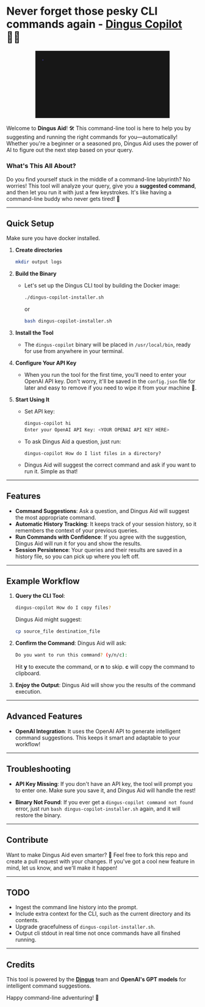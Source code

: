 # Never forget those pesky CLI commands again - [**Dingus Copilot**](http://www.dingusai.dev) 🧙‍♂️

<div style="text-align: center;">
   <img src="assets/dingus-demo.gif" alt="Demo" style="max-width: 70%; height: auto;">
</div>

Welcome to **Dingus Aid**! 🛠️ This command-line tool is here to help you by suggesting and running the right commands for you—automatically! Whether you're a beginner or a seasoned pro, Dingus Aid uses the power of AI to figure out the next step based on your query.

### What's This All About?
Do you find yourself stuck in the middle of a command-line labyrinth? No worries! This tool will analyze your query, give you a **suggested command**, and then let you run it with just a few keystrokes. It's like having a command-line buddy who never gets tired! 💬

---

## Quick Setup

Make sure you have docker installed.

1. **Create directories**
   ```bash
   mkdir output logs
   ```
2. **Build the Binary**
   - Let's set up the Dingus CLI tool by building the Docker image:
     ```bash
     ./dingus-copilot-installer.sh
     ```
     or
     ```bash
     bash dingus-copilot-installer.sh
     ```

3. **Install the Tool**
   - The `dingus-copilot` binary will be placed in `/usr/local/bin`, ready for use from anywhere in your terminal.

4. **Configure Your API Key**
   - When you run the tool for the first time, you'll need to enter your OpenAI API key. Don't worry, it'll be saved in the `config.json` file for later and easy to remove if you need to wipe it from your machine 🔑.

5. **Start Using It**
   - Set API key:
     ```bash
     dingus-copilot hi
     Enter your OpenAI API Key: <YOUR OPENAI API KEY HERE>
     ```
   - To ask Dingus Aid a question, just run:
     ```
     dingus-copilot How do I list files in a directory?
     ```
   - Dingus Aid will suggest the correct command and ask if you want to run it. Simple as that!


---

## Features

- **Command Suggestions**: Ask a question, and Dingus Aid will suggest the most appropriate command.
- **Automatic History Tracking**: It keeps track of your session history, so it remembers the context of your previous queries.
- **Run Commands with Confidence**: If you agree with the suggestion, Dingus Aid will run it for you and show the results.
- **Session Persistence**: Your queries and their results are saved in a history file, so you can pick up where you left off.

---

## Example Workflow

1. **Query the CLI Tool**:
   ```bash
   dingus-copilot How do I copy files?
   ```
   Dingus Aid might suggest:
   ```bash
   cp source_file destination_file
   ```

2. **Confirm the Command**:
   Dingus Aid will ask:
   ```bash
   Do you want to run this command? (y/n/c):
   ```
   Hit **y** to execute the command, or **n** to skip. **c** will copy the command to clipboard.

3. **Enjoy the Output**:
   Dingus Aid will show you the results of the command execution.

---

## Advanced Features

- **OpenAI Integration**: It uses the OpenAI API to generate intelligent command suggestions. This keeps it smart and adaptable to your workflow!

---

## Troubleshooting

- **API Key Missing**: If you don't have an API key, the tool will prompt you to enter one. Make sure you save it, and Dingus Aid will handle the rest!
  
- **Binary Not Found**: If you ever get a `dingus-copilot command not found` error, just run `bash dingus-copilot-installer.sh` again, and it will restore the binary.

---

## Contribute

Want to make Dingus Aid even smarter? 🧠 Feel free to fork this repo and create a pull request with your changes. If you've got a cool new feature in mind, let us know, and we'll make it happen!

---

## TODO

- Ingest the command line history into the prompt.
- Include extra context for the CLI, such as the current directory and its contents.
- Upgrade gracefulness of `dingus-copilot-installer.sh`.
- Output cli stdout in real time not once commands have all finshed running.

---

## Credits

This tool is powered by the [**Dingus**](http://www.dingusai.dev) team and **OpenAI's GPT models** for intelligent command suggestions.

Happy command-line adventuring! 🎉